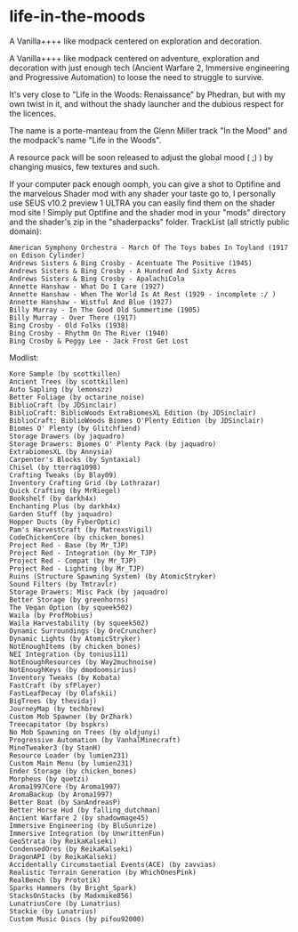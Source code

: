 # life-in-the-moods
A Vanilla++++ like modpack centered on exploration and decoration.

A Vanilla++++ like modpack centered on adventure, exploration and decoration with just enough tech (Ancient Warfare 2, Immersive engineering and Progressive Automation) to loose the need to struggle to survive.


It's very close to "Life in the Woods: Renaissance" by Phedran, but with my own twist in it, and without the shady launcher and the dubious respect for the licences.


The name is a porte-manteau from the Glenn Miller track "In the Mood" and the modpack's name "Life in the Woods".


A resource pack will be soon released to adjust the global mood ( ;) ) by changing musics, few textures and such.

 

If your computer pack enough oomph, you can give a shot to Optifine and the marvelous Shader mod with any shader your taste go to, I personally use SEUS v10.2 preview 1 ULTRA you can easily find them on the shader mod site ! Simply put Optifine and the shader mod in your "mods" directory and the shader's zip in the "shaderpacks" folder.
TrackList (all strictly public domain):

    American Symphony Orchestra - March Of The Toys babes In Toyland (1917 on Edison Cylinder)
    Andrews Sisters & Bing Crosby - Acentuate The Positive (1945)
    Andrews Sisters & Bing Crosby - A Hundred And Sixty Acres
    Andrews Sisters & Bing Crosby - ApalachiCola
    Annette Hanshaw - What Do I Care (1927)
    Annette Hanshaw - When The World Is At Rest (1929 - incomplete :/ )
    Annette Hanshaw - Wistful And Blue (1927)
    Billy Murray - In The Good Old Summertime (1905)
    Billy Murray - Over There (1917)
    Bing Crosby - Old Folks (1938)
    Bing Crosby - Rhythm On The River (1940)
    Bing Crosby & Peggy Lee - Jack Frost Get Lost

Modlist:

    Kore Sample (by scottkillen)
    Ancient Trees (by scottkillen)
    Auto Sapling (by lemonszz)
    Better Foliage (by octarine_noise)
    BiblioCraft (by JDSinclair)
    BiblioCraft: BiblioWoods ExtraBiomesXL Edition (by JDSinclair)
    BiblioCraft: BiblioWoods Biomes O'Plenty Edition (by JDSinclair)
    Biomes O' Plenty (by Glitchfiend)
    Storage Drawers (by jaquadro)
    Storage Drawers: Biomes O' Plenty Pack (by jaquadro)
    ExtrabiomesXL (by Annysia)
    Carpenter's Blocks (by Syntaxial)
    Chisel (by tterrag1098)
    Crafting Tweaks (by Blay09)
    Inventory Crafting Grid (by Lothrazar)
    Quick Crafting (by MrRiegel)
    Bookshelf (by darkh4x)
    Enchanting Plus (by darkh4x)
    Garden Stuff (by jaquadro)
    Hopper Ducts (by FyberOptic)
    Pam's HarvestCraft (by MatrexsVigil)
    CodeChickenCore (by chicken_bones)
    Project Red - Base (by Mr_TJP)
    Project Red - Integration (by Mr_TJP)
    Project Red - Compat (by Mr_TJP)
    Project Red - Lighting (by Mr_TJP)
    Ruins (Structure Spawning System) (by AtomicStryker)
    Sound Filters (by Tmtravlr)
    Storage Drawers: Misc Pack (by jaquadro)
    Better Storage (by greenhorns)
    The Vegan Option (by squeek502)
    Waila (by ProfMobius)
    Waila Harvestability (by squeek502)
    Dynamic Surroundings (by OreCruncher)
    Dynamic Lights (by AtomicStryker)
    NotEnoughItems (by chicken_bones)
    NEI Integration (by tonius111)
    NotEnoughResources (by Way2muchnoise)
    NotEnoughKeys (by dmodoomsirius)
    Inventory Tweaks (by Kobata)
    FastCraft (by sfPlayer)
    FastLeafDecay (by Olafskii)
    BigTrees (by thevidaj)
    JourneyMap (by techbrew)
    Custom Mob Spawner (by DrZhark)
    Treecapitator (by bspkrs)
    No Mob Spawning on Trees (by oldjunyi)
    Progressive Automation (by VanhalMinecraft)
    MineTweaker3 (by StanH)
    Resource Loader (by lumien231)
    Custom Main Menu (by lumien231)
    Ender Storage (by chicken_bones)
    Morpheus (by quetzi)
    Aroma1997Core (by Aroma1997)
    AromaBackup (by Aroma1997)
    Better Boat (by SanAndreasP)
    Better Horse Hud (by falling_dutchman)
    Ancient Warfare 2 (by shadowmage45)
    Immersive Engineering (by BluSunrize)
    Immersive Integration (by UnwrittenFun)
    GeoStrata (by ReikaKalseki)
    CondensedOres (by ReikaKalseki)
    DragonAPI (by ReikaKalseki)
    Accidentally Circumstantial Events(ACE) (by zavvias)
    Realistic Terrain Generation (by WhichOnesPink)
    RealBench (by Prototik)
    Sparks Hammers (by Bright_Spark)
    StacksOnStacks (by Madxmike856)
    LunatriusCore (by Lunatrius)
    Stackie (by Lunatrius)
    Custom Music Discs (by pifou92000)
